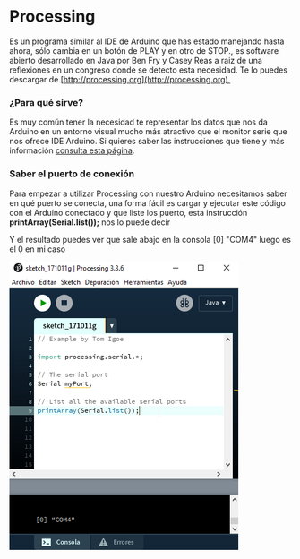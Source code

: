 
# Processing

Es un programa similar al IDE de Arduino que has estado manejando hasta ahora, sólo cambia en un botón de PLAY y en otro de STOP., es software abierto desarrollado en Java por Ben Fry y Casey Reas a raiz de una reflexiones en un congreso donde se detecto esta necesidad. Te lo puedes descargar de [http://processing.org](http://processing.org) 

### ¿Para qué sirve?

Es muy común tener la necesidad te representar los datos que nos da Arduino en un entorno visual mucho más atractivo que el monitor serie que nos ofrece IDE Arduino. Si quieres saber las instrucciones que tiene y más información [consulta esta página](http://diymakers.es/arduino-processing-primeros-pasos/).

### Saber el puerto de conexión

Para empezar a utilizar Processing con nuestro Arduino necesitamos saber en qué puerto se conecta, una forma fácil es cargar y ejecutar este código con el Arduino conectado y que liste los puerto, esta instrucción **printArray(Serial.list());** nos lo puede decir 



Y el resultado puedes ver que sale abajo en la consola [0] "COM4" luego es el 0 en mi caso

![](img/img0.png)
